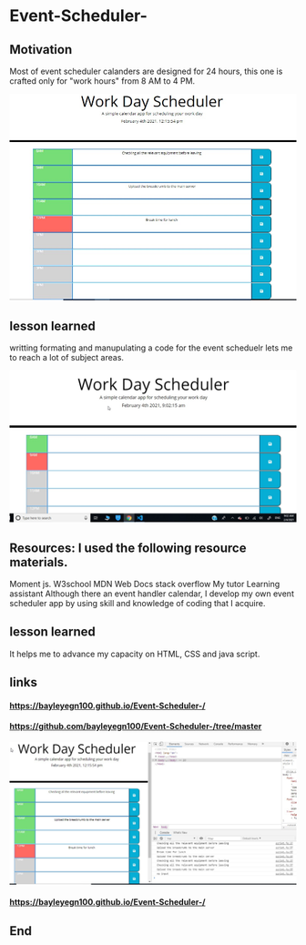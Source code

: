 # Event-Scheduler-
## Motivation
Most of event scheduler calanders are designed for 24 hours, this one is crafted only for "work hours" from 8 AM to 4 PM.

 ![work time calander](Images/Workdayscheduler.jpg)

## lesson learned 
writting formating and manupulating a code for the event scheduelr lets me to reach a lot of subject areas. 

 ![work time calander](Images/schedulerpic.jpg)

## Resources: I used the following resource materials. 
Moment js.
W3school
MDN Web Docs
stack overflow
My tutor
Learning assistant 
Although there an event handler calendar, I develop my own event scheduler app by using skill and knowledge of coding that I acquire.
## lesson learned 
It helps me to advance my capacity on HTML, CSS and java script. 
## links 
#### https://bayleyegn100.github.io/Event-Scheduler-/
#### https://github.com/bayleyegn100/Event-Scheduler-/tree/master

 ![work time calander](Images/DayScheduler.jpg)

#### https://bayleyegn100.github.io/Event-Scheduler-/
 ## End

